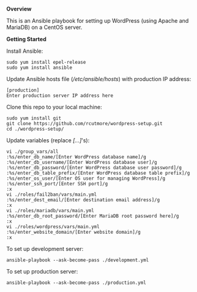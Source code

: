 **Overview**

This is an Ansible playbook for setting up WordPress (using Apache and MariaDB) on a CentOS server.

**Getting Started**

Install Ansible:

    sudo yum install epel-release
    sudo yum install ansible

Update Ansible hosts file (*/etc/ansible/hosts*) with production IP address:

    [production]
    Enter production server IP address here

Clone this repo to your local machine:

    sudo yum install git
    git clone https://github.com/rcutmore/wordpress-setup.git
    cd ./wordpress-setup/

Update variables (replace *[...]*'s):

    vi ./group_vars/all
    :%s/enter_db_name/[Enter WordPress database name]/g
    :%s/enter_db_username/[Enter WordPress database user]/g
    :%s/enter_db_password/[Enter WordPress database user password]/g
    :%s/enter_db_table_prefix/[Enter WordPress database table prefix]/g
    :%s/enter_os_user/[Enter OS user for managing WordPress]/g
    :%s/enter_ssh_port/[Enter SSH port]/g
    :x
    vi ./roles/fail2ban/vars/main.yml
    :%s/enter_dest_email/[Enter destination email address]/g
    :x
    vi ./roles/mariadb/vars/main.yml
    :%s/enter_db_root_password/[Enter MariaDB root password here]/g
    :x
    vi ./roles/wordpress/vars/main.yml
    :%s/enter_website_domain/[Enter website domain]/g
    :x

To set up development server:

    ansible-playbook --ask-become-pass ./development.yml

To set up production server:

    ansible-playbook --ask-become-pass ./production.yml

